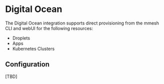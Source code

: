 # Digital Ocean

The Digital Ocean integration supports direct provisioning from the mmesh CLI and webUI for the following resources:

- Droplets
- Apps
- Kubernetes Clusters

## Configuration

[TBD]
